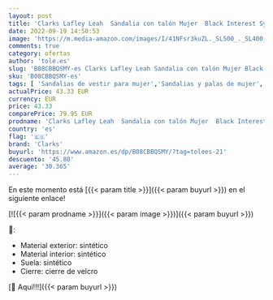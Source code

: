 ```yaml
---
layout: post
title: 'Clarks Lafley Leah  Sandalia con talón Mujer  Black Interest Synthetic  41 EU'
date: 2022-09-19 14:50:53
image: 'https://m.media-amazon.com/images/I/41NFsr3kuZL._SL500_._SL400_.jpg'
comments: true
category: ofertas
author: 'tole.es'
slug: 'B08CBBQSMY-es Clarks Lafley Leah Sandalia con talón Mujer Black Interest...'
sku: 'B08CBBQSMY-es'
tags: [ 'Sandalias de vestir para mujer','Sandalias y palas de mujer','Zapatos','Zapatos para mujer','Zapatos y complementos','clarks','sandalia','🇪🇸', ]
actualPrice: 43.33 EUR
currency: EUR
price: 43.33
comparePrice: 79.95 EUR
prodname: 'Clarks Lafley Leah  Sandalia con talón Mujer  Black Interest Synthetic  41 EU'
country: 'es'
flag: '🇪🇸'
brand: 'Clarks'
buyurl: 'https://www.amazon.es/dp/B08CBBQSMY/?tag=tolees-21'
descuento: '45.80'
average: '30.365'
---
```


En este momento está [{{< param title >}}]({{< param buyurl >}}) en el siguiente enlace!

[![{{< param prodname >}}]({{< param image >}})]({{< param buyurl >}})

🔎:

- Material exterior: sintético
- Material interior: sintético
- Suela: sintético
- Cierre: cierre de velcro

[🛒 Aquí!!!]({{< param buyurl >}})
